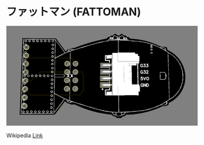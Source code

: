# ファットマン (FATTOMAN)
<img src="IMAGES/3D.png" alt='VOLODIA' width='700' />

Wikipedia
[Link](https://es.wikipedia.org/wiki/Fat_Man)

